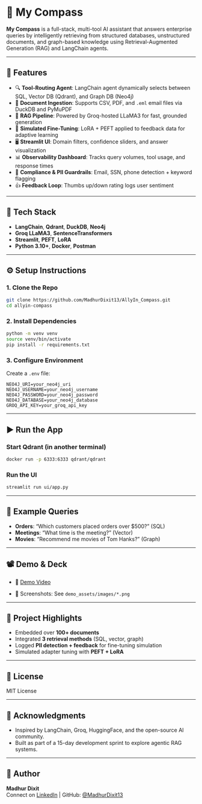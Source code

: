 # 🧭 My Compass

**My Compass** is a full-stack, multi-tool AI assistant that answers enterprise queries by intelligently retrieving from structured databases, unstructured documents, and graph-based knowledge using Retrieval-Augmented Generation (RAG) and LangChain agents.

---

## 🚀 Features

- 🔍 **Tool-Routing Agent**: LangChain agent dynamically selects between SQL, Vector DB (Qdrant), and Graph DB (Neo4j)
- 📄 **Document Ingestion**: Supports CSV, PDF, and `.eml` email files via DuckDB and PyMuPDF
- 🧠 **RAG Pipeline**: Powered by Groq-hosted LLaMA3 for fast, grounded generation
- 🧪 **Simulated Fine-Tuning**: LoRA + PEFT applied to feedback data for adaptive learning
- 🖥️ **Streamlit UI**: Domain filters, confidence sliders, and answer visualization
- 📊 **Observability Dashboard**: Tracks query volumes, tool usage, and response times
- 🔐 **Compliance & PII Guardrails**: Email, SSN, phone detection + keyword flagging
- 👍 **Feedback Loop**: Thumbs up/down rating logs user sentiment

---

## 🧱 Tech Stack

- **LangChain**, **Qdrant**, **DuckDB**, **Neo4j**
- **Groq LLaMA3**, **SentenceTransformers**
- **Streamlit**, **PEFT**, **LoRA**
- **Python 3.10+**, **Docker**, **Postman**

---

## ⚙️ Setup Instructions

### 1. Clone the Repo
```bash
git clone https://github.com/MadhurDixit13/AllyIn_Compass.git
cd allyin-compass
```

### 2. Install Dependencies
```bash
python -m venv venv
source venv/bin/activate
pip install -r requirements.txt
```

### 3. Configure Environment
Create a `.env` file:
```env
NEO4J_URI=your_neo4j_uri
NEO4J_USERNAME=your_neo4j_username
NEO4J_PASSWORD=your_neo4j_password
NEO4J_DATABASE=your_neo4j_database
GROQ_API_KEY=your_groq_api_key
```

---

## ▶️ Run the App

### Start Qdrant (in another terminal)
```bash
docker run -p 6333:6333 qdrant/qdrant
```

### Run the UI
```bash
streamlit run ui/app.py
```

---

## 📄 Example Queries

- **Orders**: “Which customers placed orders over $500?” (SQL)
- **Meetings**: “What time is the meeting?” (Vector)
- **Movies**: “Recommend me movies of Tom Hanks?” (Graph)

---

## 📽 Demo & Deck

- 🎥 [Demo Video](demo_assets/videos/demo.mp4)
<!-- - 📑 [Slide Deck](demo_assets/slide_deck.pdf) -->
- 📸 Screenshots: See `demo_assets/images/*.png`

---

## 🧠 Project Highlights

- Embedded over **100+ documents**
- Integrated **3 retrieval methods** (SQL, vector, graph)
- Logged **PII detection + feedback** for fine-tuning simulation
- Simulated adapter tuning with **PEFT + LoRA**

---

## 📜 License

MIT License

---

## 🙌 Acknowledgments

- Inspired by LangChain, Groq, HuggingFace, and the open-source AI community.
- Built as part of a 15-day development sprint to explore agentic RAG systems.

---

## 👤 Author

**Madhur Dixit**  
Connect on [LinkedIn](https://www.linkedin.com/in/madixit/) | GitHub: [@MadhurDixit13](https://github.com/MadhurDixit13)
